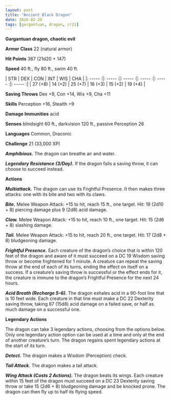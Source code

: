 ```yaml
---
layout: post
title: "Ancient Black Dragon"
date: 2016-02-29
tags: [gargantuan, dragon, cr21]
---
```


**Gargantuan dragon, chaotic evil**

**Armor Class** 22 (natural armor)

**Hit Points** 367 (21d20 + 147)

**Speed** 40 ft., fly 80 ft., swim 40 ft.

|   STR   |   DEX   |   CON   |   INT   |   WIS   |   CHA   |
|: ----- :|: ----- :|: ----- :|: ----- :|: ----- :|: ----- :|
| 27 (+8) | 14 (+2) | 25 (+7) | 16 (+3) | 15 (+2) | 19 (+4) |

**Saving Throws** Dex +9, Con +14, Wis +9, Cha +11 

**Skills** Perception +16, Stealth +9 

**Damage Immunities** acid 

**Senses** blindsight 60 ft., darkvision 120 ft., passive Perception 26 

**Languages** Common, Draconic 

**Challenge** 21 (33,000 XP)

***Amphibious.*** The dragon can breathe air and water. 

***Legendary Resistance (3/Day).*** If the dragon fails a saving throw, it can choose to succeed instead. 

**Actions** 

***Multiattack.*** The dragon can use its Frightful Presence. It then makes three attacks: one with its bite and two with its claws. 

***Bite.*** Melee Weapon Attack: +15 to hit, reach 15 ft., one target. Hit: 19 (2d10 + 8) piercing damage plus 9 (2d8) acid damage. 

***Claw.*** Melee Weapon Attack: +15 to hit, reach 10 ft., one target. Hit: 15 (2d6 + 8) slashing damage. 

***Tail.*** Melee Weapon Attack: +15 to hit, reach 20 ft., one target. Hit: 17 (2d8 + 8) bludgeoning damage. 

***Frightful Presence.*** Each creature of the dragon’s choice that is within 120 feet of the dragon and aware of it must succeed on a DC 19 Wisdom saving throw or become frightened for 1 minute. A creature can repeat the saving throw at the end of each of its turns, ending the effect on itself on a success. If a creature’s saving throw is successful or the effect ends for it, the creature is immune to the dragon’s Frightful Presence for the next 24 hours. 

***Acid Breath (Recharge 5–6).*** The dragon exhales acid in a 90-foot line that is 10 feet wide. Each creature in that line must make a DC 22 Dexterity saving throw, taking 67 (15d8) acid damage on a failed save, or half as much damage on a successful one. 

**Legendary Actions**

The dragon can take 3 legendary actions, choosing from the options below. Only one legendary action option can be used at a time and only at the end of another creature’s turn. The dragon regains spent legendary actions at the start of its turn.

***Detect.*** The dragon makes a Wisdom (Perception) check. 

***Tail Attack.*** The dragon makes a tail attack. 

***Wing Attack (Costs 2 Actions).*** The dragon beats its wings. Each creature within 15 feet of the dragon must succeed on a DC 23 Dexterity saving throw or take 15 (2d6 + 8) bludgeoning damage and be knocked prone. The dragon can then fly up to half its flying speed.